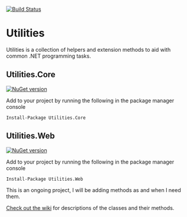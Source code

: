 [![Build Status](https://travis-ci.org/DamianMullins/Utilities.svg?branch=master)](https://travis-ci.org/DamianMullins/Utilities)

# Utilities

Utilities is a collection of helpers and extension methods to aid with common .NET programming tasks.

## Utilities.Core

[![NuGet version](https://badge.fury.io/nu/Utilities.Core.svg)](https://badge.fury.io/nu/Utilities.Core)

Add to your project by running the following in the package manager console 

`Install-Package Utilities.Core`

## Utilities.Web

[![NuGet version](https://badge.fury.io/nu/Utilities.Web.svg)](https://badge.fury.io/nu/Utilities.Web)

Add to your project by running the following in the package manager console 

`Install-Package Utilities.Web`

This is an ongoing project, I will be adding methods as and when I need them.

[Check out the wiki](https://github.com/DamianMullins/Utilities/wiki) for descriptions of the classes and their methods.
